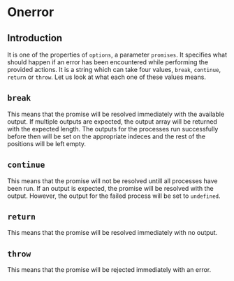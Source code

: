 # Onerror

## Introduction

It is one of the properties of `options`, a parameter `promises`. It specifies what should happen if an error has been encountered while performing the provided actions. It is a string which can take four values, `break`, `continue`, `return` or `throw`. Let us look at what each one of these values means.

## `break`

This means that the promise will be resolved immediately with the available output. If multiple outputs are expected, the output array will be returned with the expected length. The outputs for the processes run successfully before then will be set on the appropriate indeces and the rest of the positions will be left empty.

## `continue`

This means that the promise will not be resolved untill all processes have been run. If an output is expected, the promise will be resolved with the output. However, the output for the failed process will be set to `undefined`.

## `return`

This means that the promise will be resolved immediately with no output.

## `throw`

This means that the promise will be rejected immediately with an error.